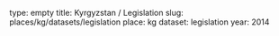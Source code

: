 type: empty
title: Kyrgyzstan / Legislation
slug: places/kg/datasets/legislation
place: kg
dataset: legislation
year: 2014
